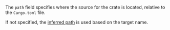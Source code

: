 The `path` field specifies where the source for the crate is located, relative
to the `Cargo.toml` file.

If not specified, the [inferred path](https://doc.rust-lang.org/cargo/reference/cargo-targets.html#target-auto-discovery) is used based on
the target name.
